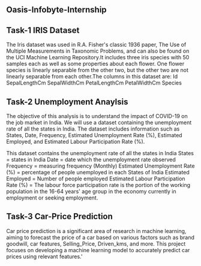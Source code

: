  ## Oasis-Infobyte-Internship
 ## Task-1 IRIS Dataset
 The Iris dataset was used in R.A. Fisher's classic 1936 paper, The Use of Multiple Measurements in Taxonomic Problems, and can also be found on the UCI Machine Learning Repository.It includes three iris species 
 with 50 samples each as well as some properties about each flower. One flower species is linearly separable from the other two, but the other two are not linearly separable from each other.The columns in this dataset are:
Id
SepalLengthCm
SepalWidthCm
PetalLengthCm
PetalWidthCm
Species

## Task-2 Unemployment Anaylsis

The objective of this analysis is to understand the impact of COVID-19 on the job market in India. We will use a dataset containing the unemployment rate of all the states in India. The dataset includes information such as States, Date, Frequency, Estimated Unemployment Rate (%), Estimated Employed, and Estimated Labour Participation Rate (%).

This dataset contains the unemployment rate of all the states in India
States = states in India Date = date which the unemployment rate observed Frequency = measuring frequency (Monthly) Estimated Unemployment Rate (%) = percentage of people unemployed in each States of India Estimated Employed = Number of people employed Estimated Labour Participation Rate (%) = The labour force participation rate is the portion of the working population in the 16-64 years' age group in the economy currently in employment or seeking employment.

## Task-3 Car-Price Prediction
Car price prediction is a significant area of research in machine learning, aiming to forecast the price of a car based on various factors such as brand goodwill, car features, Selling_Price, Driven_kms, and more. This project focuses on developing a machine learning model to accurately predict car prices using relevant features.'

